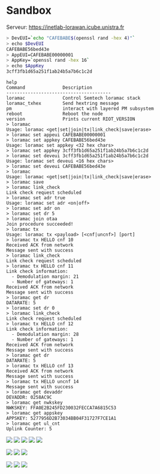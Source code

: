 # Sandbox

Serveur: https://inetlab-lorawan.icube.unistra.fr

```bash
> DevEUI=`echo "CAFEBABE$(openssl rand -hex 4)"`
> echo $DevEUI
CAFEBABE56bed43e
> AppEUI=CAFEBABE00000001
> AppKey=`openssl rand -hex 16`
> echo $AppKey
3cff3fb1d65a251f1ab24b5a7b6c1c2d
```


```
help
Command              Description
---------------------------------------
loramac              Control Semtech loramac stack
loramac_txhex        Send hextring message
pm                   interact with layered PM subsystem
reboot               Reboot the node
version              Prints current RIOT_VERSION
> loramac
Usage: loramac <get|set|join|tx|link_check|save|erase>
> loramac set appeui CAFEBABE00000001
> loramac set appkey CAFEBABE56bed43e
Usage: loramac set appkey <32 hex chars>
> loramac set appkey 3cff3fb1d65a251f1ab24b5a7b6c1c2d
> loramac set deveui 3cff3fb1d65a251f1ab24b5a7b6c1c2d
Usage: loramac set deveui <16 hex chars>
> loramac set deveui CAFEBABE56bed43e
> loramac
Usage: loramac <get|set|join|tx|link_check|save|erase>
> loramac save
> loramac link_check
Link check request scheduled
> loramac set adr true
Usage: loramac set adr <on|off>
> loramac set adr on
> loramac set dr 5
> loramac join otaa
Join procedure succeeded!
> loramac tx          
Usage: loramac tx <payload> [<cnf|uncnf>] [port]
> loramac tx HELLO cnf 10
Received ACK from network
Message sent with success
> loramac link_check
Link check request scheduled
> loramac tx HELLO cnf 11
Link check information:
  - Demodulation margin: 21
  - Number of gateways: 1
Received ACK from network
Message sent with success
> loramac get dr
DATARATE: 5
> loramac set dr 0
> loramac link_check
Link check request scheduled
> loramac tx HELLO cnf 12
Link check information:
  - Demodulation margin: 28
  - Number of gateways: 1
Received ACK from network
Message sent with success
> loramac get dr
DATARATE: 5
> loramac tx HELLO cnf 13
Received ACK from network
Message sent with success
> loramac tx HELLO uncnf 14
Message sent with success
> loramac get devaddr
DEVADDR: 0258AC9C
> loramac get nwkskey
NWKSKEY: FFA0E2B245FD230032FECCA7A6815C53
> loramac get appskey
APPSKEY: 5277956D2B73034BB04F31727F7CE1A1
> loramac get ul_cnt
Uplink Counter: 5
```

![](images/chirpstack4-device-frames-01.png)
![](images/chirpstack4-device-events-01.png)
![](images/chirpstack4-device-events-02.png)
![](images/chirpstack4-device-activation-01.png)
![](images/chirpstack4-device-dashboard-01.png)

![](images/chirpstack4-device-profile-01.png)
![](images/chirpstack4-device-profile-02.png)
![](images/chirpstack4-device-events-03.png)

![](images/chirpstack4-dashboard-01.png)
![](images/chirpstack4-gateways-01.png)
![](images/chirpstack4-gateways-02.png)
